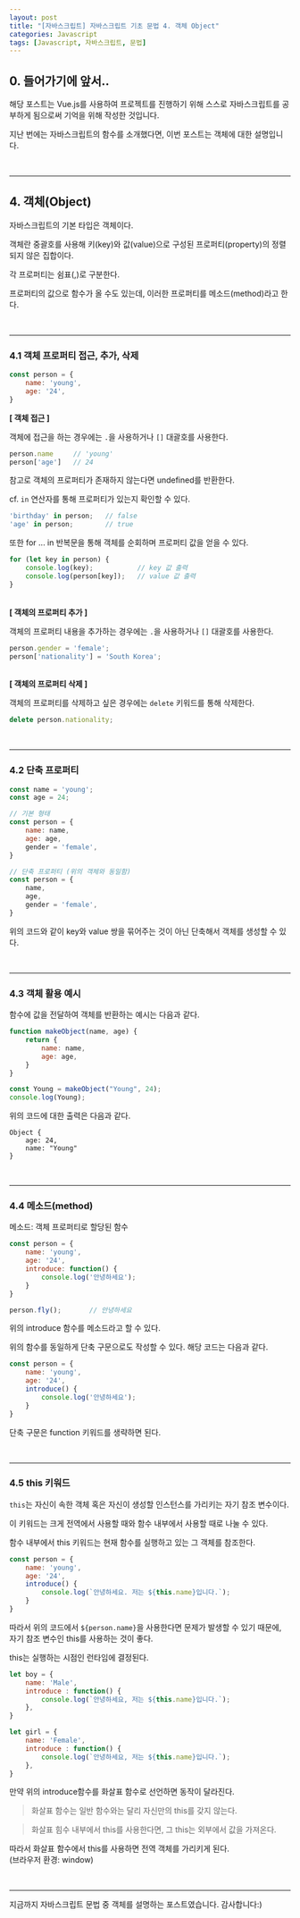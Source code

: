 ```yaml
---
layout: post
title: "[자바스크립트] 자바스크립트 기초 문법 4. 객체 Object"
categories: Javascript
tags: [Javascript, 자바스크립트, 문법]
---
```


## 0. 들어가기에 앞서..
해당 포스트는 Vue.js를 사용하여 프로젝트를 진행하기 위해 스스로 자바스크립트를 공부하게 됨으로써 기억을 위해 작성한 것입니다.

지난 번에는 자바스크립트의 함수를 소개했다면, 이번 포스트는 객체에 대한 설명입니다.

<br/>
<hr/>

## 4. 객체(Object)
자바스크립트의 기본 타입은 객체이다.

객체란 중괄호를 사용해 키(key)와 값(value)으로 구성된 프로퍼티(property)의 정렬되지 않은 집합이다.

각 프로퍼티는 쉼표(,)로 구분한다.

프로퍼티의 값으로 함수가 올 수도 있는데, 이러한 프로퍼티를 메소드(method)라고 한다.

<br/>
<hr/>

### 4.1 객체 프로퍼티 접근, 추가, 삭제

```javascript
const person = {
    name: 'young',
    age: '24',
}
```

<b>[ 객체 접근 ]</b>

객체에 접근을 하는 경우에는 `.`을 사용하거나 `[]` 대괄호를 사용한다.
```javascript
person.name     // 'young'
person['age']   // 24
```

참고로 객체의 프로퍼티가 존재하지 않는다면 undefined를 반환한다.

cf. `in` 연산자를 통해 프로퍼티가 있는지 확인할 수 있다.
```javascript
'birthday' in person;   // false
'age' in person;        // true
```

또한 for ... in 반복문을 통해 객체를 순회하며 프로퍼티 값을 얻을 수 있다.
```javascript
for (let key in person) {
    console.log(key);           // key 값 출력
    console.log(person[key]);   // value 값 출력
}
```

<br/>
<b>[ 객체의 프로퍼티 추가 ]</b>

객체의 프로퍼티 내용을 추가하는 경우에는 `.`을 사용하거나 `[]` 대괄호를 사용한다.
```javascript
person.gender = 'female';
person['nationality'] = 'South Korea';
```

<br/>
<b>[ 객체의 프로퍼티 삭제 ]</b>

객체의 프로퍼티를 삭제하고 싶은 경우에는 `delete` 키워드를 통해 삭제한다.
```javascript
delete person.nationality;
```

<br/>
<hr/>

### 4.2 단축 프로퍼티

```javascript
const name = 'young';
const age = 24;

// 기본 형태
const person = {
    name: name,
    age: age,
    gender = 'female',
}

// 단축 프로퍼티 (위의 객체와 동일함)
const person = {
    name,
    age,
    gender = 'female',
}
```

위의 코드와 같이 key와 value 쌍을 묶어주는 것이 아닌 단축해서 객체를 생성할 수 있다.

<br/>
<hr/>

### 4.3 객체 활용 예시

함수에 값을 전달하여 객체를 반환하는 예시는 다음과 같다.

```javascript
function makeObject(name, age) {
    return {
        name: name,
        age: age,
    }
}

const Young = makeObject("Young", 24);
console.log(Young);
```
위의 코드에 대한 출력은 다음과 같다.

```
Object {
    age: 24,
    name: "Young"
}
```

<br/>
<hr/>

### 4.4 메소드(method)
메소드: 객체 프로퍼티로 할당된 함수 

```javascript
const person = {
    name: 'young',
    age: '24',
    introduce: function() {
        console.log('안녕하세요');
    }
}

person.fly();       // 안녕하세요
```
위의 introduce 함수를 메소드라고 할 수 있다.

위의 함수를 동일하게 단축 구문으로도 작성할 수 있다. 해당 코드는 다음과 같다.

```javascript
const person = {
    name: 'young',
    age: '24',
    introduce() {
        console.log('안녕하세요');
    }
}
```
단축 구문은 function 키워드를 생략하면 된다.

<br/>
<hr/>

### 4.5 this 키워드
`this`는 자신이 속한 객체 혹은 자신이 생성할 인스턴스를 가리키는 자기 참조 변수이다.

이 키워드는 크게 전역에서 사용할 때와 함수 내부에서 사용할 때로 나눌 수 있다.

함수 내부에서 this 키워드는 현재 함수를 실행하고 있는 그 객체를 참조한다.

```javascript
const person = {
    name: 'young',
    age: '24',
    introduce() {
        console.log(`안녕하세요. 저는 ${this.name}입니다.`);
    }
}
```
따라서 위의 코드에서 `${person.name}`을 사용한다면 문제가 발생할 수 있기 때문에, 자기 참조 변수인 this를 사용하는 것이 좋다.


this는 실행하는 시점인 런타임에 결정된다.

```javascript
let boy = {
    name: 'Male',
    introduce : function() {
        console.log(`안녕하세요, 저는 ${this.name}입니다.`);
    },
}

let girl = {
    name: 'Female',
    introduce : function() {
        console.log(`안녕하세요, 저는 ${this.name}입니다.`);
    },
}
```
만약 위의 introduce함수를 화살표 함수로 선언하면 동작이 달라진다.

> 화살표 함수는 일반 함수와는 달리 자신만의 this를 갖지 않는다.

> 화살표 힘수 내부에서 this를 사용한다면, 그 this는 외부에서 값을 가져온다.

따라서 화살표 함수에서 this를 사용하면 전역 객체를 가리키게 된다.<br/>
(브라우저 환경: window)

<br/>
<hr/>

지금까지 자바스크립트 문법 중 객체를 설명하는 포스트였습니다. 감사합니다:)

